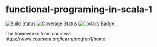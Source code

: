 # functional-programing-in-scala-1

[![Build Status](https://travis-ci.org/SanCoder-Q/functional-programing-in-scala-1.svg?branch=master)](https://travis-ci.org/SanCoder-Q/functional-programing-in-scala-1)
[![Coverage Status](https://img.shields.io/codecov/c/gh/SanCoder-Q/functional-programing-in-scala-1/master.svg)](https://codecov.io/gh/SanCoder-Q/functional-programing-in-scala-1)
[![Codacy Badge](https://api.codacy.com/project/badge/Grade/c03e67f2e9ff40a391708ed51e6a1dd4)](https://www.codacy.com/app/sancoder-q/functional-programing-in-scala-1?utm_source=github.com&amp;utm_medium=referral&amp;utm_content=SanCoder-Q/functional-programing-in-scala-1&amp;utm_campaign=Badge_Grade)

The homeworks from coursera https://www.coursera.org/learn/progfun1/home
